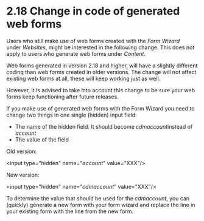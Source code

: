 # 2.18 Change in code of generated web forms

Users who still make use of web forms created with the *Form Wizard*
under *Websites*, might be interested in the following change. This does
not apply to users who generate web forms under *Content*.

Web forms generated in version 2.18 and higher, will have a slightly
different coding than web forms created in older versions. The change
will not affect existing web forms at all, these will keep working just
as well.

However, it is advised to take into account this change to be sure your
web forms keep functioning after future releases. 

If you make use of generated web forms with the Form Wizard you need to
change two things in one single (hidden) input field:

-   The name of the hidden field. It should become *cdmaccount*instead
    of *account*
-   The value of the field

Old version:

\<input type="hidden" name="*account*" value="XXX"/\>

New version:

\<input type="hidden" name="*cdmaccount*" value="XXX"/\>

To determine the value that should be used for the *cdmaccount*, you can
(quickly) generate a new form with your form wizard and replace the line
in your existing form with the line from the new form.
